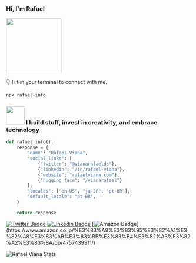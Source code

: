 ### Hi, I'm Rafael 
<img src="https://media3.giphy.com/media/OvxfjiuwwKfubBaLjr/giphy.gif" width="150" />

👇 Hit in your terminal to connect with me.
```bash
npx rafael-info
```


### <img src="https://media.giphy.com/media/VIEktWtrfbgLamQgek/giphy.gif" width="50" /> I build stuff, invest in creativity, and embrace technology


```python
def rafael_info():
    response = {
        "name": "Rafael Viana",
        "social_links": [
            {"twitter": "@vianarafaelds"},
            {"linkedin": "/in/rafael-viana"},
            {"website": "rafaelviana.com"},
            {"hugging_face": "/vianarafael"}
        ],
        "locales": ["en-US", "ja-JP", "pt-BR"],
        "default_locale": "pt-BR",
    }

    return response

```
[![Twitter Badge](https://img.shields.io/badge/-Twitter-1ca0f1?style=flat-square&labelColor=1ca0f1&logo=twitter&logoColor=white&link=https://twitter.com/vianarafaelds)](https://twitter.com/vianarafaelds)
[![Linkedin Badge](https://img.shields.io/badge/-LinkedIn-blue?style=flat-square&logo=Linkedin&logoColor=white&link=https://www.linkedin.com/in/rafael-viana)](https://www.linkedin.com/in/rafael-viana)
[![Amazon Badge](https://img.shields.io/badge/-Amazon-red?style=flat-square&logo=Amazon&logoColor=white&link=[https://www.linkedin.com/in/rafael-viana](https://www.amazon.co.jp/%E3%83%A9%E3%83%95%E3%82%A1%E3%82%A8%E3%83%AB%E3%83%BB%E3%83%B4%E3%82%A3%E3%82%A2%E3%83%8A/dp/4757439911/))](https://www.amazon.co.jp/%E3%83%A9%E3%83%95%E3%82%A1%E3%82%A8%E3%83%AB%E3%83%BB%E3%83%B4%E3%82%A3%E3%82%A2%E3%83%8A/dp/4757439911/)


<img alt="Rafael Viana Stats" src="https://github-readme-stats.vianarafael.vercel.app/api?username=vianarafael&show_icons=true&hide__border=true" />
<!-- 
![](https://img.shields.io/badge/Code-JavaScript-informational?style=flat&logo=javascript&logoColor=white)
![](https://img.shields.io/badge/Code-NodeJS-informational?style=flat&logo=node.js&logoColor=white)

![](https://img.shields.io/badge/Code-ReactJS-informational?style=flat&logo=react&logoColor=white)
![](https://img.shields.io/badge/Code-NextJS-informational?style=flat&logo=next.js&logoColor=white)

![](https://img.shields.io/badge/Code-Python-informational?style=flat&logo=python&logoColor=white)
![](https://img.shields.io/badge/Code-TypeScript-informational?style=flat&logo=typescript&logoColor=white)

![](https://img.shields.io/badge/Tools-Redux-informational?style=flat&logo=redux&logoColor=white)
![](https://img.shields.io/badge/Tools-GraphQL-informational?style=flat&logo=graphql&logoColor=white)

![](https://img.shields.io/badge/Tools-AWS-informational?style=flat&logo=amazon&logoColor=white)
![](https://img.shields.io/badge/Tools-Docker-informational?style=flat&logo=docker&logoColor=white)

![](https://img.shields.io/badge/Shell-Bash-informational?style=flat&logo=gnu-bash&logoColor=white)
![](https://img.shields.io/badge/DB-PostgreSQL-informational?style=flat&logo=postgresql&logoColor=white)

![](https://img.shields.io/badge/OS-Linux-informational?style=flat&logo=linux&logoColor=white)
![](https://img.shields.io/badge/OS-Mac-informational?style=flat&logo=apple&logoColor=white)

![](https://img.shields.io/badge/Editor-VisualStudioCode-informational?style=flat&logo=visual-studio-code&logoColor=white)
![](https://img.shields.io/badge/Editor-Vim-informational?style=flat&logo=vim&logoColor=white) -->

